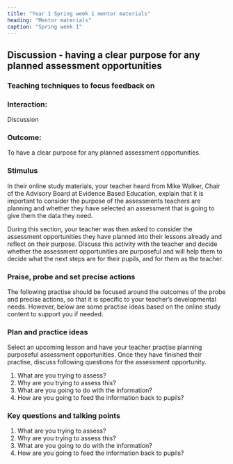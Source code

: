 ```yaml
---
title: "Year 1 Spring week 1 mentor materials"
heading: "Mentor materials"
caption: "Spring week 1"
---
```



## Discussion - having a clear purpose for any planned assessment opportunities

### Teaching techniques to focus feedback on

### Interaction: 

Discussion

### Outcome:

To have a clear purpose for any planned assessment opportunities.

### Stimulus
In their online study materials, your teacher heard from Mike Walker, Chair of the Advisory Board at Evidence Based Education, explain that it is important to consider the purpose of the assessments teachers are planning and whether they have selected an assessment that is going to give them the data they need.

During this section, your teacher was then asked to consider the assessment opportunities they have planned into their lessons already and reflect on their purpose. Discuss this activity with the teacher and decide whether the assessment opportunities are purposeful and will help them to decide what the next steps are for their pupils, and for them as the teacher.

### Praise, probe and set precise actions
The following practise should be focused around the outcomes of the probe and precise actions, so that it is specific to your teacher’s developmental needs. However, below are some practise ideas based on the online study content to support you if needed.

### Plan and practice ideas
Select an upcoming lesson and have your teacher practise planning purposeful assessment opportunities. Once they have finished their practise, discuss following questions for the assessment opportunity.
1. What are you trying to assess?
2. Why are you trying to assess this?
3. What are you going to do with the information?
4. How are you going to feed the information back to pupils?

### Key questions and talking points

1. What are you trying to assess?
2. Why are you trying to assess this?
3. What are you going to do with the information?
4. How are you going to feed the information back to pupils?

